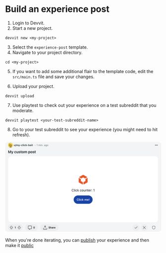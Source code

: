 # Build an experience post

1. Login to Devvit.
2. Start a new project.

```tsx
devvit new <my-project>
```

3. Select the `experience-post` template.
4. Navigate to your project directory.

```tsx
cd <my-project>
```

5. If you want to add some additional flair to the template code, edit the `src/main.ts` file and save your changes.

6. Upload your project.

```tsx
devvit upload
```

7. Use playtest to check out your experience on a test subreddit that you moderate.

```tsx
devvit playtest <your-test-subreddit-name>
```

8. Go to your test subreddit to see your experience (you might need to hit refresh).

![experience_post](./assets/experience-post-example.png)

When you're done iterating, you can [publish](dev_guide.mdx#9publish) your experience and then make it [public](dev_guide.mdx#10gopublic)
